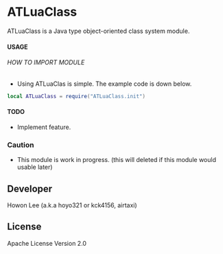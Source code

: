 # ATLuaClass

ATLuaClass is a Java type object-oriented class system module.

#### USAGE
###### HOW TO IMPORT MODULE
- Using ATLuaClas is simple. The example code is down below.
```lua
local ATLuaClass = require("ATLuaClass.init")
```

#### TODO
- Implement feature.

### Caution
- This module is work in progress. (this will deleted if this module would usable later)

Developer
----
Howon Lee (a.k.a hoyo321 or kck4156, airtaxi)

License
----
Apache License Version 2.0
